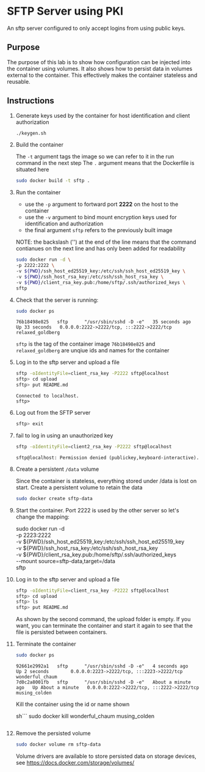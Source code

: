 # SFTP Server using PKI

An sftp server configured to only accept logins from using public keys.

## Purpose

The purpose of this lab is to show how configuration can be injected into the container using volumes. It also shows how to persist data in volumes external to the container. This effectively makes the container stateless and reusable.

## Instructions

1. Generate keys used by the container for host identification and client authorization

    ```sh
    ./keygen.sh
    ```

1. Build the container

    The `-t` argument tags the image so we can refer to it in the run command in the next step
    The `.` argument means that the Dockerfile is situated here

    ```sh
    sudo docker build -t sftp .
    ```

1. Run the container

    - use the `-p` argument to fortward port **2222** on the host to the container
    - use the `-v` argument to bind mount encryption keys used for identification and authorization
    - the final argument `sftp` refers to the previously built image

    NOTE: the backslash ('\') at the end of the line means that the command contianues on the next line and has only been added for readability

    ```sh
    sudo docker run -d \
    -p 2222:2222 \
    -v ${PWD}/ssh_host_ed25519_key:/etc/ssh/ssh_host_ed25519_key \
    -v ${PWD}/ssh_host_rsa_key:/etc/ssh/ssh_host_rsa_key \
    -v ${PWD}/client_rsa_key.pub:/home/sftp/.ssh/authorized_keys \
    sftp
    ```

1. Check that the server is running:

    ```sh
    sudo docker ps
    ```

    ```output
    76b18498e825   sftp      "/usr/sbin/sshd -D -e"   35 seconds ago   Up 33 seconds   0.0.0.0:2222->2222/tcp, :::2222->2222/tcp   relaxed_goldberg
    ```

    `sftp` is the tag of the container image
    `76b18498e825` and `relaxed_goldberg` are unqiue ids and names for the container

1. Log in to the sftp server and upload a file

    ```sh
    sftp -oIdentityFile=client_rsa_key -P2222 sftp@localhost
    sftp> cd upload
    sftp> put README.md
    ```

    ```output
    Connected to localhost.
    sftp>
    ```

1. Log out from the SFTP server

    ```sh
    sftp> exit
    ```

1. fail to log in using an unauthorized key

    ```sh
    sftp -oIdentityFile=client2_rsa_key -P2222 sftp@localhost
    ```

    ```output
    sftp@localhost: Permission denied (publickey,keyboard-interactive).
    ```

1. Create a persistent `/data` volume

    Since the container is stateless, everything stored under /data is lost on start. Create a persistent volume to retain the data

    ```sh
    sudo docker create sftp-data
    ```

1. Start the container. Port 2222 is used by the other server so let's change the mapping:

    sudo docker run -d \
    -p 2223:2222 \
    -v ${PWD}/ssh_host_ed25519_key:/etc/ssh/ssh_host_ed25519_key \
    -v ${PWD}/ssh_host_rsa_key:/etc/ssh/ssh_host_rsa_key \
    -v ${PWD}/client_rsa_key.pub:/home/sftp/.ssh/authorized_keys \
    --mount source=sftp-data,target=/data \
    sftp

1. Log in to the sftp server and upload a file

    ```sh
    sftp -oIdentityFile=client_rsa_key -P2222 sftp@localhost
    sftp> cd upload
    sftp> ls
    sftp> put README.md
    ```

    As shown by the second command, the upload folder is empty.
    If you want, you can terminate the container and start it again to see that the file is persisted between containers.

1. Terminate the container

    ```sh
    sudo docker ps
    ```

    ```output
    92661e2992a1   sftp      "/usr/sbin/sshd -D -e"   4 seconds ago        Up 2 seconds        0.0.0.0:2223->2222/tcp, :::2223->2222/tcp   wonderful_chaum
    7d0c2a8001fb   sftp      "/usr/sbin/sshd -D -e"   About a minute ago   Up About a minute   0.0.0.0:2222->2222/tcp, :::2222->2222/tcp   musing_colden
    ```

    Kill the container using the id or name shown

    sh```
    sudo docker kill wonderful_chaum musing_colden
    ```

1. Remove the persisted volume

    ```sh
    sudo docker volume rm sftp-data
    ```

    Volume drivers are available to store persisted data on storage devices, see <https://docs.docker.com/storage/volumes/>